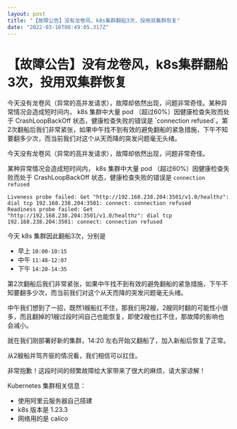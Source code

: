 ```yaml
---
layout: post
title: "【故障公告】没有龙卷风，k8s集群翻船3次，投用双集群恢复"
date: "2022-03-16T08:49:05.317Z"
---
```

【故障公告】没有龙卷风，k8s集群翻船3次，投用双集群恢复
=============================

今天没有龙卷风（异常的高并发请求），故障却依然出现，问题非常奇怪。某种异常情况会造成短时间内， k8s 集群中大量 pod （超过60%）因健康检查失败而处于 CrashLoopBackOff 状态，健康检查失败的错误是 \`connection refused\`。第2次翻船后我们非常紧张，如果中午找不到有效的避免翻船的紧急措施，下午不知要翻多少次，而当前我们对这个从天而降的突发问题毫无头绪。

今天没有龙卷风（异常的高并发请求），故障却依然出现，问题非常奇怪。

某种异常情况会造成短时间内， k8s 集群中大量 pod （超过60%）因健康检查失败而处于 CrashLoopBackOff 状态，健康检查失败的错误是 `connection refused`

    Liveness probe failed: Get "http://192.168.238.204:3501/v1.0/healthz": dial tcp 192.168.238.204:3501: connect: connection refused
    Readiness probe failed: Get "http://192.168.238.204:3501/v1.0/healthz": dial tcp 192.168.238.204:3501: connect: connection refused
    

今天 k8s 集群因此翻船3次，分别是

*   早上 `10:00-10:15`
*   中午 `11:48-12:07`
*   下午 `14:20-14:35`

第2次翻船后我们非常紧张，如果中午找不到有效的避免翻船的紧急措施，下午不知要翻多少次，而当前我们对这个从天而降的突发问题毫无头绪。

中午我们想到了一招，既然1艘船扛不住，那我们用2艘，2艘同时翻的可能性小很多，而且翻掉的1艘过段时间自己也能恢复，即使2艘也扛不住，那故障的影响也会减小。

就在我们刚部署好新的集群，14:20 左右开始又翻船了，加入新船后恢复了正常。

从2艘船并驾齐驱的情况看，我们相信可以扛住。

非常抱歉！这段时间的频繁故障给大家带来了很大的麻烦，请大家谅解！

Kubernetes 集群相关信息：

*   使用阿里云服务器自己搭建
*   k8s 版本是 1.23.3
*   网络用的是 calico